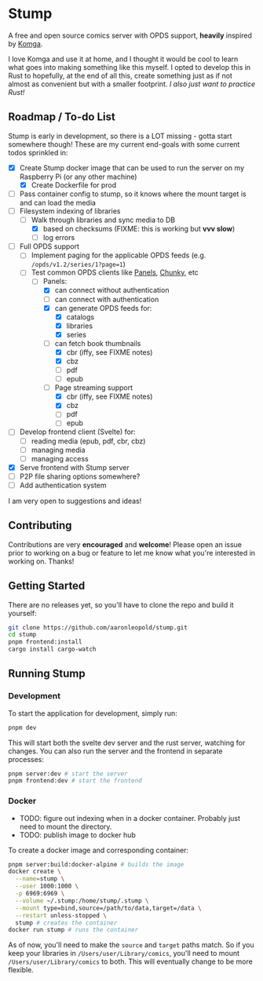 # Stump

A free and open source comics server with OPDS support, **heavily** inspired by [Komga](https://github.com/gotson/komga).

I love Komga and use it at home, and I thought it would be cool to learn what goes into making something like this myself. I opted to develop this in Rust to hopefully, at the end of all this, create something just as if not almost as convenient but with a smaller footprint. *I also just want to practice Rust!*

## Roadmap / To-do List

Stump is early in development, so there is a LOT missing - gotta start somewhere though! These are my current end-goals with some current todos sprinkled in:

- [x] Create Stump docker image that can be used to run the server on my Raspberry Pi (or any other machine)
  - [x] Create Dockerfile for prod
- [ ] Pass container config to stump, so it knows where the mount target is and can load the media
- [ ] Filesystem indexing of libraries
  - [ ] Walk through libraries and sync media to DB
    - [x] based on checksums (FIXME: this is working but **vvv slow**)
    - [ ] log errors
- [ ] Full OPDS support
  - [ ] Implement paging for the applicable OPDS feeds (e.g. `/opds/v1.2/series/1?page=1`)
  - [ ] Test common OPDS clients like [Panels](https://panels.app), [Chunky](http://chunkyreader.com/), etc
    - [ ] Panels:
      - [x] can connect without authentication
      - [ ] can connect with authentication
      - [x] can generate OPDS feeds for:
        - [x] catalogs
        - [x] libraries
        - [x] series
      - [ ] can fetch book thumbnails
        - [x] cbr (iffy, see FIXME notes)
        - [x] cbz
        - [ ] pdf
        - [ ] epub
      - [ ] Page streaming support
         - [x] cbr (iffy, see FIXME notes)
         - [x] cbz
         - [ ] pdf
         - [ ] epub
- [ ] Develop frontend client (Svelte) for:
  - [ ] reading media (epub, pdf, cbr, cbz)
  - [ ] managing media
  - [ ] managing access
- [x] Serve frontend with Stump server
- [ ] P2P file sharing options somewhere?
- [ ] Add authentication system

I am very open to suggestions and ideas!

## Contributing

Contributions are very **encouraged** and **welcome**! Please open an issue prior to working on a bug or feature to let me know what you're interested in working on. Thanks!

## Getting Started

There are no releases yet, so you'll have to clone the repo and build it yourself:

```bash
git clone https://github.com/aaronleopold/stump.git
cd stump
pnpm frontend:install
cargo install cargo-watch
```

## Running Stump

### Development

To start the application for development, simply run:

```bash
pnpm dev
```

This will start both the svelte dev server and the rust server, watching for changes. You can also run the server and the frontend in separate processes:

```bash
pnpm server:dev # start the server
pnpm frontend:dev # start the frontend
```

### Docker

- TODO: figure out indexing when in a docker container. Probably just need to mount the directory.
- TODO: publish image to docker hub

To create a docker image and corresponding container:

```bash
pnpm server:build:docker-alpine # builds the image
docker create \
  --name=stump \
  --user 1000:1000 \
  -p 6969:6969 \
  --volume ~/.stump:/home/stump/.stump \
  --mount type=bind,source=/path/to/data,target=/data \
  --restart unless-stopped \
  stump # creates the container
docker run stump # runs the container
```

As of now, you'll need to make the `source` and `target` paths match. So if you keep your libraries in `/Users/user/Library/comics`, you'll need to mount `/Users/user/Library/comics` to both. This will eventually change to be more flexible.
